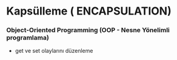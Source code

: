 # Kapsülleme ( ENCAPSULATION)
### Object-Oriented Programming (OOP - Nesne Yönelimli programlama)
+ get ve set olaylarını düzenleme

